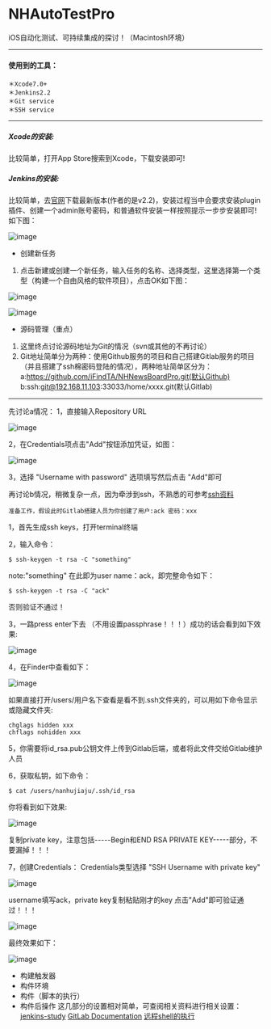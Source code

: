 # NHAutoTestPro
iOS自动化测试、可持续集成的探讨！（Macintosh环境）


* * *

#### 使用到的工具：
```
＊Xcode7.0+
＊Jenkins2.2
＊Git service
＊SSH service
```

* * *

##### Xcode的安装:
比较简单，打开App Store搜索到Xcode，下载安装即可!


##### Jenkins的安装:
比较简单，去[官网](http://baidu.com)下载最新版本(作者的是v2.2)，安装过程当中会要求安装plugin插件、创建一个admin账号密码，和普通软件安装一样按照提示一步步安装即可!
如下图：

![image](https://raw.githubusercontent.com/iFindTA/screenshots/master/autoci_0.png)

- 创建新任务
1. 点击新建或创建一个新任务，输入任务的名称、选择类型，这里选择第一个类型（构建一个自由风格的软件项目），点击OK如下图：

![image](https://raw.githubusercontent.com/iFindTA/screenshots/master/autoci_1.png)

![image](https://raw.githubusercontent.com/iFindTA/screenshots/master/autoci_2.png)

- 源码管理（重点）
1. 这里终点讨论源码地址为Git的情况（svn或其他的不再讨论）
2. Git地址简单分为两种：使用Github服务的项目和自己搭建Gitlab服务的项目（并且搭建了ssh棉密码登陆的情况），两种地址简单区分为：
	a:https://github.com/iFindTA/NHNewsBoardPro.git(默认Github)
	b:ssh:git@192.168.11.103:33033/home/xxxx.git(默认Gitlab)

- - -
先讨论a情况：
1，直接输入Repository URL

![image](https://raw.githubusercontent.com/iFindTA/screenshots/master/autoic_7.png)

2，在Credentials项点击"Add"按钮添加凭证，如图：

![image](https://raw.githubusercontent.com/iFindTA/screenshots/master/autoci_4.png)

3，选择 "Username with password" 选项填写然后点击 "Add"即可

再讨论b情况，稍微复杂一点，因为牵涉到ssh，不熟悉的可参考[ssh资料](https://zh.wikipedia.org/wiki/Secure_Shell)

```
准备工作，假设此时Gitlab搭建人员为你创建了用户:ack 密码：xxx
```

1，首先生成ssh keys，打开terminal终端

2，输入命令：
```
$ ssh-keygen -t rsa -C "something"
```
note:"something" 在此即为user name：ack，即完整命令如下：
```
$ ssh-keygen -t rsa -C "ack"
```
否则验证不通过！

3，一路press enter下去 （不用设置passphrase！！！）成功的话会看到如下效果:

![image](https://raw.githubusercontent.com/iFindTA/screenshots/master/autoci_8.png)

4，在Finder中查看如下：

![image](https://raw.githubusercontent.com/iFindTA/screenshots/master/autoci_10.png)

如果直接打开/users/用户名下查看是看不到.ssh文件夹的，可以用如下命令显示或隐藏文件夹:
```
chglags hidden xxx
chflags nohidden xxx

```

5，你需要将id_rsa.pub公钥文件上传到Gitlab后端，或者将此文件交给Gitlab维护人员

6，获取私钥，如下命令：
```
$ cat /users/nanhujiaju/.ssh/id_rsa
```
你将看到如下效果:

![image](https://raw.githubusercontent.com/iFindTA/screenshots/master/autoci_9.png)

复制private key，注意包括-----Begin和END RSA PRIVATE KEY-----部分，不要漏掉！！！

7，创建Credentials：
Credentials类型选择 "SSH Username with private key"

![image](https://raw.githubusercontent.com/iFindTA/screenshots/master/autoci_5.png)

username填写ack，private key复制粘贴刚才的key 点击"Add"即可验证通过！！！

![image](https://raw.githubusercontent.com/iFindTA/screenshots/master/autoci_6.png)

最终效果如下：

![image](https://raw.githubusercontent.com/iFindTA/screenshots/master/autoci_7.png)

- 构建触发器
- 构件环境
- 构件（脚本的执行）
- 构件后操作
这几部分的设置相对简单，可查阅相关资料进行相关设置：
[jenkins-study](https://github.com/hudongcheng/jenkins-study)
[GitLab Documentation](http://doc.gitlab.com/ee/integration/jenkins.html)
[远程shell的执行](http://blog.csdn.net/fireofjava/article/details/40624353)

